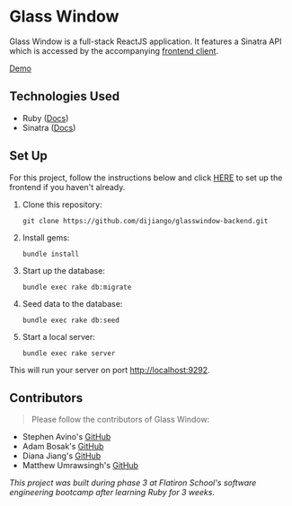 # Glass Window

Glass Window is a full-stack ReactJS application. It features a Sinatra API which is accessed by the accompanying [frontend client](https://github.com/dijiango/glasswindow-frontend).

[Demo](https://www.loom.com/share/3afbdead0c8143ab926cac59b1a24c3f?sharedAppSource=personal_library)

## Technologies Used

* Ruby ([Docs](https://www.ruby-lang.org/en/documentation/))
* Sinatra ([Docs](http://sinatrarb.com/documentation.html))

## Set Up
      
For this project, follow the instructions below and click [HERE](https://github.com/dijiango/glasswindow-frontend) to set up the frontend if you haven't already.

1. Clone this repository:
      ```
      git clone https://github.com/dijiango/glasswindow-backend.git
      ```
2. Install gems:
      ```
      bundle install
      ```
3. Start up the database:
      ```
      bundle exec rake db:migrate
      ```
4. Seed data to the database:
      ```
      bundle exec rake db:seed
      ```
5. Start a local server:
      ```
      bundle exec rake server
      ```
This will run your server on port
[http://localhost:9292](http://localhost:9292).

## Contributors
>Please follow the contributors of Glass Window:

* Stephen Avino's [GitHub](https://github.com/stavino)
* Adam Bosak's [GitHub](https://github.com/Bosak3)
* Diana Jiang's [GitHub](https://github.com/dijiango)
* Matthew Umrawsingh's [GitHub](https://github.com/Mumrawsingh)

      
<em>This project was built during phase 3 at Flatiron School's software engineering bootcamp after learning Ruby for 3 weeks.</em>
      
